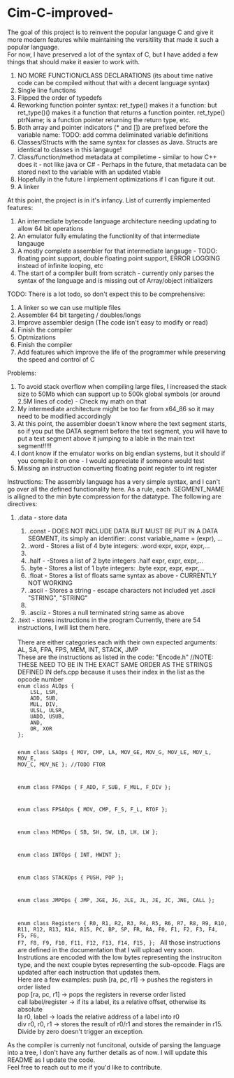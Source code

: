 # Cim-C-improved-
The goal of this project is to reinvent the popular language C and give it more modern features while maintaining the versitility that made it such a popular language.
<br>
For now, I have preserved a lot of the syntax of C, but I have added a few things that should make it easier to work with. <br>
<ol>
<li>NO MORE FUNCTION/CLASS DECLARATIONS (its about time native code can be compiled without that with a decent language syntax)</li>
<li>Single line functions</li>
<li>Flipped the order of typedefs</li>
<li>Reworking function pointer syntax: ret_type() makes it a function: but ret_type()() makes it a function that
  returns a function pointer. ret_type() ptrName; is a function pointer returning the return type, etc.</li>
<li>Both array and pointer indicators (* and []) are prefixed before the variable name: TODO: add comma deliminated variable definitions</li>
<li>Classes/Structs with the same syntax for classes as Java. Structs are identical to classes in this langauge!</li>
<li>Class/function/method metadata at compiletime - similar to how C++ does it - not like java or C# - Perhaps in the future, that metadata can be stored next to the variable with an updated vtable</li>
<li>Hopefully in the future I implement optimizations if I can figure it out.</li>
<li>A linker</li>
</ol>

At this point, the project is in it's infancy. List of currently implemented features:
<ol>
<li>An intermediate bytecode language architecture needing updating to allow 64 bit operations</li>
<li>An emulator fully emulating the functionlity of that intermediate langauge</li>
<li>A mostly complete assembler for that intermediate langauge - TODO: floating point support, double floating point support, ERROR LOGGING instead of infinite looping, etc</li>
<li>The start of a compiler built from scratch - currently only parses the syntax of the language and is missing out of Array/object initializers</li>
</ol>

TODO: There is a lot todo, so don't expect this to be comprehensive:
<ol>
<li>A linker so we can use multiple files</li>
<li>Assembler 64 bit targeting / doubles/longs</li>
<li>Improve assembler design (The code isn't easy to modify or read)</li>
<li>Finish the compiler</li>
<li>Optmizations</li>
<li>Finish the compiler</li>
<li>Add features which improve the life of the programmer while preserving the speed and control of C</li>
</ol>

Problems:
<ol>
<li>To avoid stack overflow when compiling large files, I increased the stack size to 50Mb which can support up to 500k global symbols (or around 2.5M lines of code) - Check my math on that</li>
<li>My intermediate architecture might be too far from x64_86 so it may need to be modified accordingly</li>
<li>At this point, the assembler doesn't know where the text segment starts, so if you put the DATA segment before the text segment, you will have to put a text segment above it jumping to a lable in the main text segment!!!!!</li>
<li>I dont know if the emulator works on big endian systems, but it should if you compile it on one - I would appreciate if someone would test</li>
<li>Missing an instruction converting floating point register to int register</li>
</ol>

Instructions:
The assembly language has a very simple syntax, and I can't go over all the defined functionality here. As a rule, each .SEGMENT_NAME is alligned to the min byte compression for the datatype.
The following are directives:
<ol>
<li>.data - store data</li>
  <ol>
  <li>.const - DOES NOT INCLUDE DATA BUT MUST BE PUT IN A DATA SEGMENT, its simply an identifier: .const variable_name = (expr), ...</li>
  <li>.word - Stores a list of 4 byte integers: .word expr, expr, expr,...<li>
  <li>.half - -Stores a list of 2 byte integers .half expr, expr, expr,...</li>
  <li>.byte - Stores a list of 1 byte integers: .byte expr, expr, expr,...</li>
  <li>.float - Stores a list of floats same syntax as above - CURRENTLY NOT WORKING</li>
  <li>.ascii - Stores a string - escape characters not included yet .ascii "STRING", "STRING" <li>
  <li>.asciiz - Stores a null terminated string same as above</li>
  </ol>
<li>.text - stores instructions in the program Currently, there are 54 instructions, I will list them here.</li>
<br> There are either categories each with their own expected arguments: AL, SA, FPA, FPS, MEM, INT, STACK, JMP
<br>
These are the instructions as listed in the code: "Encode.h"
//NOTE: THESE NEED TO BE IN THE EXACT SAME ORDER AS THE STRINGS DEFINED IN defs.cpp because it uses their index in the list as the opcode number
<code>
enum class ALOps {
	LSL, LSR,
	ADD, SUB, 
	MUL, DIV,
	ULSL, ULSR,
	UADD, USUB,
	AND, 
	OR, XOR
};

enum class SAOps {
	MOV, CMP, 
    LA, MOV_GE, 
    MOV_G, MOV_LE, 
    MOV_L, MOV_E, 
    MOV_C, MOV_NE
}; //TODO FTOR

enum class FPAOps {
    F_ADD, F_SUB,
    F_MUL, F_DIV
};

enum class FPSAOps {
    MOV, CMP,
    F_S, F_L,
    RTOF
};

enum class MEMOps {
    SB, SH,
    SW, LB,
    LH, LW
};

enum class INTOps {
    INT, HWINT
};

enum class STACKOps {
    PUSH, POP
};

enum class JMPOps {
    JMP, JGE, 
	JG, JLE, 
	JL, JE,
	JC, JNE,
	CALL
};

enum class Registers {
    R0, R1, R2, R3,
    R4, R5, R6, R7,
    R8, R9, R10, R11,
    R12, R13, R14, R15,
    PC, BP, SP, FR, RA, 
    F0, F1, F2, F3, 
    F4, F5, F6, F7, 
    F8, F9, F10, F11, 
    F12, F13, F14, F15, 
};
</code>
All those instructions are defined in the documentation that I will upload very soon.
<br> 
Instrutions are encoded with the low bytes representing the instruciton type, and the next couple bytes representing the sub-opcode. Flags are updated after each instruction that updates them.
<br>
Here are a few examples:
push [ra, pc, r1] -> pushes the registers in order listed <br>
pop [ra, pc, r1] -> pops the registers in reverse order listed <br>
call label/register -> if its a label, its a relative offset, otherwise its absolute <br>
la r0, label -> loads the relative address of a label into r0 <br>
div r0, r0, r1 -> stores the result of r0/r1 and stores the remainder in r15. Divide by zero doesn't trigger an exception.
</ol>

As the compiler is currenly not funcitonal, outside of parsing the language into a tree, I don't have any further details as of now. I will update this README as I update the code. <br>
Feel free to reach out to me if you'd like to contribute.
